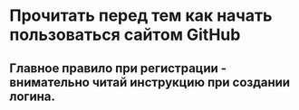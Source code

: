 # Прочитать перед тем как начать пользоваться сайтом GitHub

## Главное правило при регистрации - внимательно читай инструкцию при создании логина.